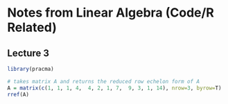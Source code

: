 # Notes from Linear Algebra (Code/R Related)

## Lecture 3

```r
library(pracma)

# takes matrix A and returns the reduced row echelon form of A
A = matrix(c(1, 1, 1, 4,  4, 2, 1, 7,  9, 3, 1, 14), nrow=3, byrow=T)
rref(A)
```